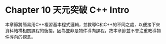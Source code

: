 # Chapter 10 天元突破 C++ Intro
本章節將簡易用C++複習基本程式邏輯，並教導C和C++的不同之處，以便接下來資料結構相關課程的銜接，因為並非是物件導向課程，故本章節並不會注重教導物件導向的觀念。
